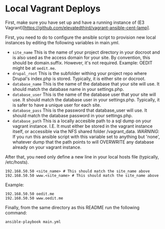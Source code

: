 # Local Vagrant Deploys

First, make sure you have set up and have a running instance of (E3 Vagrant)[https://github.com/elevatedthird/vagrant-ansible-cent-lamp].

First, you need to do to configure the ansible script to provision new local instances by editing the following variables in main.yml.

* `site_name` This is the name of your project directory in your docroot and is also used as the access domain for your site. By convention, this should be domain.suffix. However, it's not required. Example: OEDIT might be at `oedit.me`.
* `drupal_root` This is the subfolder withing your project repo where Drupal's index.php is stored. Typically, it is either site or docroot.
* `database_name` This is the name of the database that your site will use. It should match the database name in your settings.php.
* `database_user` This is the name of the database user that your site will use. It should match the database user in your settings.php. Typically, it is safer to have a unique user for each site.
* `database_pass` This is the password that database_user will use. It should match the database password in your settings.php.
* `database_path` This is a locally accesible path to a sql dump on your vagrant instance. I.E. It must either be stored in the vagrant instance itself, or accessible via the NFS shared folder /vagrant_data. *WARNING*: If you run this ansible script with this variable set to anything but 'none', whatever dump that the path points to will OVERWRITE any database already on your vagrant instance.

After that, you need only define a new line in your local hosts file (typically, /etc/hosts).

```
192.168.50.50 <site_name> # This should match the site_name above
192.168.50.50 www.<site_name> # This should match the site_name above
```

Example:
```
192.168.50.50 oedit.me
192.168.50.50 www.oedit.me
```

Finally, from the same directory as this README run the following command:
```
ansible-playbook main.yml
```
